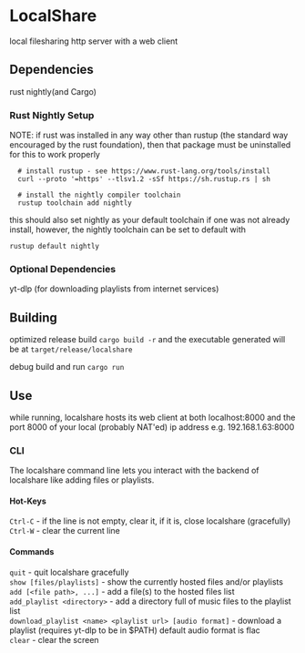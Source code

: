 
# LocalShare

local filesharing http server with a web client

## Dependencies

rust nightly(and Cargo)

### Rust Nightly Setup

NOTE: if rust was installed in any way other than rustup
(the standard way encouraged by the rust foundation), then
that package must be uninstalled for this to work properly

```
  # install rustup - see https://www.rust-lang.org/tools/install
  curl --proto '=https' --tlsv1.2 -sSf https://sh.rustup.rs | sh
```

```
  # install the nightly compiler toolchain
  rustup toolchain add nightly
```

this should also set nightly as your default toolchain if one
was not already install, however, the nightly toolchain can be
set to default with

```rustup default nightly```

### Optional Dependencies

yt-dlp (for downloading playlists from internet services)

## Building

optimized release build ```cargo build -r``` and the
executable generated will be at ```target/release/localshare```

debug build and run
```cargo run```

## Use

while running, localshare hosts its web client at both localhost:8000
and the port 8000 of your local (probably NAT'ed) ip address e.g.
192.168.1.63:8000

### CLI

The localshare command line lets you interact with the backend of
localshare like adding files or playlists.


#### Hot-Keys

```Ctrl-C``` - if the line is not empty, clear it, if it is, close localshare (gracefully)<br />
```Ctrl-W``` - clear the current line

#### Commands

```quit```                     - quit localshare gracefully<br />
```show [files/playlists]```   - show the currently hosted files and/or playlists<br />
```add [<file path>, ...]```   - add a file(s) to the hosted files list<br />
```add_playlist <directory>``` - add a directory full of music files to the playlist list<br />
```download_playlist <name> <playlist url> [audio format]```
                         - download a playlist (requires yt-dlp to be in $PATH) default audio format is flac<br />
```clear```                    - clear the screen


